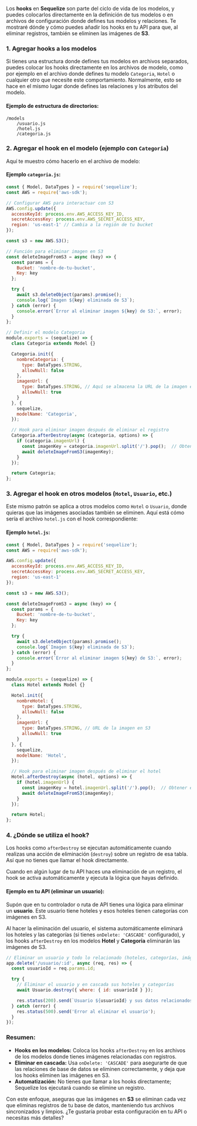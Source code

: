 Los **hooks** en **Sequelize** son parte del ciclo de vida de los modelos, y puedes colocarlos directamente en la definición de tus modelos o en archivos de configuración donde defines tus modelos y relaciones. Te mostraré dónde y cómo puedes añadir los hooks en tu API para que, al eliminar registros, también se eliminen las imágenes de **S3**.

### 1. **Agregar hooks a los modelos**

Si tienes una estructura donde defines tus modelos en archivos separados, puedes colocar los hooks directamente en los archivos de modelo, como por ejemplo en el archivo donde defines tu modelo `Categoria`, `Hotel` o cualquier otro que necesite este comportamiento. Normalmente, esto se hace en el mismo lugar donde defines las relaciones y los atributos del modelo.

#### Ejemplo de estructura de directorios:

```
/models
    /usuario.js
    /hotel.js
    /categoria.js
```

### 2. **Agregar el hook en el modelo (ejemplo con `Categoria`)**

Aquí te muestro cómo hacerlo en el archivo de modelo:

#### Ejemplo `categoria.js`:

```javascript
const { Model, DataTypes } = require('sequelize');
const AWS = require('aws-sdk');

// Configurar AWS para interactuar con S3
AWS.config.update({
  accessKeyId: process.env.AWS_ACCESS_KEY_ID,
  secretAccessKey: process.env.AWS_SECRET_ACCESS_KEY,
  region: 'us-east-1' // Cambia a la región de tu bucket
});

const s3 = new AWS.S3();

// Función para eliminar imagen en S3
const deleteImageFromS3 = async (key) => {
  const params = {
    Bucket: 'nombre-de-tu-bucket',
    Key: key
  };

  try {
    await s3.deleteObject(params).promise();
    console.log(`Imagen ${key} eliminada de S3`);
  } catch (error) {
    console.error(`Error al eliminar imagen ${key} de S3:`, error);
  }
};

// Definir el modelo Categoria
module.exports = (sequelize) => {
  class Categoria extends Model {}

  Categoria.init({
    nombreCategoria: {
      type: DataTypes.STRING,
      allowNull: false
    },
    imagenUrl: {
      type: DataTypes.STRING, // Aquí se almacena la URL de la imagen en S3
      allowNull: true
    }
  }, {
    sequelize,
    modelName: 'Categoria',
  });

  // Hook para eliminar imagen después de eliminar el registro
  Categoria.afterDestroy(async (categoria, options) => {
    if (categoria.imagenUrl) {
      const imagenKey = categoria.imagenUrl.split('/').pop();  // Obtener el nombre del archivo desde la URL
      await deleteImageFromS3(imagenKey);
    }
  });

  return Categoria;
};
```

### 3. **Agregar el hook en otros modelos (`Hotel`, `Usuario`, etc.)**

Este mismo patrón se aplica a otros modelos como `Hotel` o `Usuario`, donde quieras que las imágenes asociadas también se eliminen. Aquí está cómo sería el archivo `hotel.js` con el hook correspondiente:

#### Ejemplo `hotel.js`:

```javascript
const { Model, DataTypes } = require('sequelize');
const AWS = require('aws-sdk');

AWS.config.update({
  accessKeyId: process.env.AWS_ACCESS_KEY_ID,
  secretAccessKey: process.env.AWS_SECRET_ACCESS_KEY,
  region: 'us-east-1'
});

const s3 = new AWS.S3();

const deleteImageFromS3 = async (key) => {
  const params = {
    Bucket: 'nombre-de-tu-bucket',
    Key: key
  };

  try {
    await s3.deleteObject(params).promise();
    console.log(`Imagen ${key} eliminada de S3`);
  } catch (error) {
    console.error(`Error al eliminar imagen ${key} de S3:`, error);
  }
};

module.exports = (sequelize) => {
  class Hotel extends Model {}

  Hotel.init({
    nombreHotel: {
      type: DataTypes.STRING,
      allowNull: false
    },
    imagenUrl: {
      type: DataTypes.STRING, // URL de la imagen en S3
      allowNull: true
    }
  }, {
    sequelize,
    modelName: 'Hotel',
  });

  // Hook para eliminar imagen después de eliminar el hotel
  Hotel.afterDestroy(async (hotel, options) => {
    if (hotel.imagenUrl) {
      const imagenKey = hotel.imagenUrl.split('/').pop();  // Obtener el nombre del archivo desde la URL
      await deleteImageFromS3(imagenKey);
    }
  });

  return Hotel;
};
```

### 4. **¿Dónde se utiliza el hook?**

Los hooks como `afterDestroy` se ejecutan automáticamente cuando realizas una acción de eliminación (`destroy`) sobre un registro de esa tabla. Así que no tienes que llamar el hook directamente. 

Cuando en algún lugar de tu API haces una eliminación de un registro, el hook se activa automáticamente y ejecuta la lógica que hayas definido.

#### Ejemplo en tu API (eliminar un usuario):

Supón que en tu controlador o ruta de API tienes una lógica para eliminar un **usuario**. Este usuario tiene hoteles y esos hoteles tienen categorías con imágenes en S3.

Al hacer la eliminación del usuario, el sistema automáticamente eliminará los hoteles y las categorías (si tienes `onDelete: 'CASCADE'` configurado), y los hooks `afterDestroy` en los modelos **Hotel** y **Categoria** eliminarán las imágenes de S3.

```javascript
// Eliminar un usuario y todo lo relacionado (hoteles, categorías, imágenes)
app.delete('/usuario/:id', async (req, res) => {
  const usuarioId = req.params.id;

  try {
    // Eliminar el usuario y en cascada sus hoteles y categorías
    await Usuario.destroy({ where: { id: usuarioId } });

    res.status(200).send(`Usuario ${usuarioId} y sus datos relacionados eliminados.`);
  } catch (error) {
    res.status(500).send('Error al eliminar el usuario');
  }
});
```

### Resumen:
- **Hooks en los modelos:** Coloca los hooks `afterDestroy` en los archivos de los modelos donde tienes imágenes relacionadas con registros.
- **Eliminar en cascada:** Usa `onDelete: 'CASCADE'` para asegurarte de que las relaciones de base de datos se eliminen correctamente, y deja que los hooks eliminen las imágenes en S3.
- **Automatización:** No tienes que llamar a los hooks directamente; Sequelize los ejecutará cuando se elimine un registro.

Con este enfoque, aseguras que las imágenes en **S3** se eliminan cada vez que eliminas registros de tu base de datos, manteniendo tus archivos sincronizados y limpios. ¿Te gustaría probar esta configuración en tu API o necesitas más detalles?